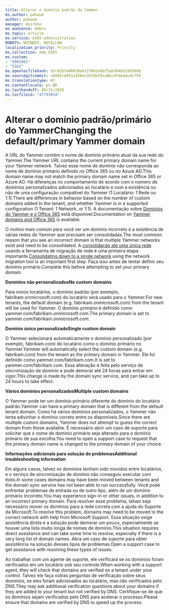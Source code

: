 ```yaml
---
title: Alterar o domínio padrão do Yammer
ms.author: pebaum
author: pebaum
manager: mnirkhe
ms.audience: Admin
ms.topic: article
ms.service: o365-administration
ROBOTS: NOINDEX, NOFOLLOW
localization_priority: Priority
ms.collection: Adm_O365
ms.custom:
- "9002662"
- "5162"
ms.openlocfilehash: 93c82b7e60838e0127062e8bf5ab394bb29650d8
ms.sourcegitcommit: c6692ce0fa1358ec3529e59ca0ecdfdea4cdc759
ms.translationtype: HT
ms.contentlocale: pt-BR
ms.lasthandoff: 09/15/2020
ms.locfileid: "47793854"
---
```

# <a name="changing-the-defaultprimary-yammer-domain"></a><span data-ttu-id="06c01-102">Alterar o domínio padrão/primário do Yammer</span><span class="sxs-lookup"><span data-stu-id="06c01-102">Changing the default/primary Yammer domain</span></span>

<span data-ttu-id="06c01-103">A URL do Yammer contém o nome de domínio primário atual da sua rede do Yammer.</span><span class="sxs-lookup"><span data-stu-id="06c01-103">The Yammer URL contains the current primary domain name for your Yammer network.</span></span> <span data-ttu-id="06c01-104">Talvez esse nome de domínio não corresponda ao nome de domínio primário definido no Office 365 ou no Azure AD.</span><span class="sxs-lookup"><span data-stu-id="06c01-104">This domain name may not match the primary domain name set in Office 365 or Azure AD.</span></span> <span data-ttu-id="06c01-105">Há diferenças no comportamento de acordo com o número de domínios personalizados adicionados ao locatário e com a existência ou não de uma configuração compatível do Yammer (1 Locatário: 1 Rede ou 1:1).</span><span class="sxs-lookup"><span data-stu-id="06c01-105">There are differences in behavior based on the number of custom domains added to the tenant, and whether Yammer is in a supported configuration (1 Tenant: 1 Network, or 1:1).</span></span> <span data-ttu-id="06c01-106">A documentação sobre [Domínios do Yammer e o Office 365](https://docs.microsoft.com/yammer/configure-your-yammer-network/manage-yammer-domains) está disponível.</span><span class="sxs-lookup"><span data-stu-id="06c01-106">Documentation on [Yammer domains and Office 365](https://docs.microsoft.com/yammer/configure-your-yammer-network/manage-yammer-domains) is available.</span></span>

<span data-ttu-id="06c01-107">O motivo mais comum para você ver um domínio incorreto é a existência de várias redes do Yammer que precisam ser consolidadas.</span><span class="sxs-lookup"><span data-stu-id="06c01-107">The most common reason that you see an incorrect domain is that multiple Yammer networks exist and need to be consolidated.</span></span> <span data-ttu-id="06c01-108">A [consolidação até uma única rede](https://docs.microsoft.com/yammer/configure-your-yammer-network/consolidate-multiple-yammer-networks) usando a ferramenta de migração de rede é uma primeira etapa importante.</span><span class="sxs-lookup"><span data-stu-id="06c01-108">[Consolidating down to a single network](https://docs.microsoft.com/yammer/configure-your-yammer-network/consolidate-multiple-yammer-networks) using the network migration tool is an important first step.</span></span> <span data-ttu-id="06c01-109">Faça isso antes de tentar definir seu domínio primário.</span><span class="sxs-lookup"><span data-stu-id="06c01-109">Complete this before attempting to set your primary domain.</span></span>

<span data-ttu-id="06c01-110">**Domínios não personalizados**</span><span class="sxs-lookup"><span data-stu-id="06c01-110">**No custom domains**</span></span>

<span data-ttu-id="06c01-111">Para novos locatários, o domínio padrão (por exemplo, fabrikam.onmicrosoft.com) do locatário será usado para o Yammer.</span><span class="sxs-lookup"><span data-stu-id="06c01-111">For new tenants, the default domain (e.g. fabrikam.onmicrosoft.com) from the tenant will be used for Yammer.</span></span> <span data-ttu-id="06c01-112">O domínio primário é definido como yammer.com/fabrikam.onmicrosoft.com.</span><span class="sxs-lookup"><span data-stu-id="06c01-112">The primary domain is set to yammer.com/fabrikam.onmicrosoft.com.</span></span>

<span data-ttu-id="06c01-113">**Domínio único personalizado**</span><span class="sxs-lookup"><span data-stu-id="06c01-113">**Single custom domain**</span></span>

<span data-ttu-id="06c01-114">O Yammer selecionará automaticamente o domínio personalizado (por exemplo, fabrikam.com) do locatário como o domínio primário no Yammer.</span><span class="sxs-lookup"><span data-stu-id="06c01-114">Yammer will automatically select the custom domain (e.g. fabrikam.com) from the tenant as the primary domain in Yammer.</span></span> <span data-ttu-id="06c01-115">Ele foi definido como yammer.com/fabrikam.com.</span><span class="sxs-lookup"><span data-stu-id="06c01-115">It is set to yammer.com/fabrikam.com.</span></span> <span data-ttu-id="06c01-116">Essa alteração é feita pelo serviço de sincronização de domínio e pode demorar até 24 horas para entrar em vigor.</span><span class="sxs-lookup"><span data-stu-id="06c01-116">This change is made by the domain sync service, and can take up to 24 hours to take effect.</span></span>

<span data-ttu-id="06c01-117">**Vários domínios personalizados**</span><span class="sxs-lookup"><span data-stu-id="06c01-117">**Multiple custom domains**</span></span>

<span data-ttu-id="06c01-118">O Yammer pode ter um domínio primário diferente do domínio do locatário padrão.</span><span class="sxs-lookup"><span data-stu-id="06c01-118">Yammer can have a primary domain that is different from the default tenant domain.</span></span> <span data-ttu-id="06c01-119">Como há vários domínios personalizados, o Yammer não tenta adivinhar o domínio correto entre os disponíveis.</span><span class="sxs-lookup"><span data-stu-id="06c01-119">Since there are multiple custom domains, Yammer does not attempt to guess the correct domain from those available.</span></span> <span data-ttu-id="06c01-120">É necessário abrir um caso de suporte para solicitar que o nome de domínio primário seja alterado para o domínio primário de sua escolha.</span><span class="sxs-lookup"><span data-stu-id="06c01-120">You need to open a support case to request that the primary domain name is changed to the primary domain of your choice.</span></span>

<span data-ttu-id="06c01-121">**Informações adicionais para solução de problemas**</span><span class="sxs-lookup"><span data-stu-id="06c01-121">**Additional troubleshooting information**</span></span>

<span data-ttu-id="06c01-122">Em alguns casos, talvez os domínios tenham sido movidos entre locatários, e o serviço de sincronização de domínio não conseguiu executar com êxito.</span><span class="sxs-lookup"><span data-stu-id="06c01-122">In some cases domains may have been moved between tenants and the domain sync service has not been able to run successfully.</span></span> <span data-ttu-id="06c01-123">Você pode enfrentar problemas de entrada ou de outro tipo, além de um domínio primário incorreto.</span><span class="sxs-lookup"><span data-stu-id="06c01-123">You may experience sign-in or other issues, in addition to an incorrect primary domain.</span></span> <span data-ttu-id="06c01-124">Para resolver esse problema, talvez seja necessário mover os domínios para a rede correta com a ajuda do Suporte da Microsoft.</span><span class="sxs-lookup"><span data-stu-id="06c01-124">To resolve this problem, domains may need to be moved to the correct network with help from Microsoft Support.</span></span> <span data-ttu-id="06c01-125">Essa situação exige assistência direta e a solução pode demorar um pouco, especialmente se houver uma lista muito longa de nomes de domínio.</span><span class="sxs-lookup"><span data-stu-id="06c01-125">This situation requires direct assistance and can take some time to resolve, especially if there is a very long list of domain names.</span></span> <span data-ttu-id="06c01-126">Abra um caso de suporte para obter assistência na solução desses tipos de problemas.</span><span class="sxs-lookup"><span data-stu-id="06c01-126">Open a support case to get assistance with resolving these types of issues.</span></span>

<span data-ttu-id="06c01-127">Ao trabalhar com um agente de suporte, ele verificará se os domínios foram verificados em um locatário sob seu controle.</span><span class="sxs-lookup"><span data-stu-id="06c01-127">When working with a support agent, they will check that domains are verified on a tenant under your control.</span></span> <span data-ttu-id="06c01-128">Talvez ele faça outras perguntas de verificação sobre seus domínios, se eles foram adicionados ao locatário, mas não verificados pelo DNS.</span><span class="sxs-lookup"><span data-stu-id="06c01-128">They may ask additional verification questions about your domains if they are added to your tenant but not verified by DNS.</span></span> <span data-ttu-id="06c01-129">Certifique-se de que os domínios sejam verificados pelo DNS para acelerar o processo.</span><span class="sxs-lookup"><span data-stu-id="06c01-129">Please ensure that domains are verified by DNS to speed up the process.</span></span>
